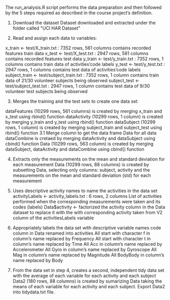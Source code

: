 The run_analysis.R script performs the data preparation and then followed by the 5 steps required as described in the course project’s definition.

1. Download the dataset
Dataset downloaded and extracted under the folder called "UCI HAR Dataset"

2. Read and assign each data to variables:

x_train <- test/X_train.txt : 7352 rows, 561 columns
contains recorded features train data
x_test <- test/X_test.txt : 2947 rows, 561 columns
contains recorded features test data
y_train <- test/y_train.txt : 7352 rows, 1 columns
contains train data of activities’code labels
y_test <- test/y_test.txt : 2947 rows, 1 columns
contains test data of activities’code labels
subject_train <- test/subject_train.txt : 7352 rows, 1 column
contains train data of 21/30 volunteer subjects being observed
subject_test <- test/subject_test.txt : 2947 rows, 1 column
contains test data of 9/30 volunteer test subjects being observed

3. Merges the training and the test sets to create one data set

dataFeatures (10299 rows, 561 columns) is created by merging x_train and x_test using rbind() function
dataActivity (10299 rows, 1 column) is created by merging y_train and y_test using rbind() function
dataSubject (10299 rows, 1 column) is created by merging subject_train and subject_test using rbind() function
3.1 Merge column to get the data frame Data for all data 
dataCombine is cretaed by merging dataActivity and dataSubject using cbind() function
Data (10299 rows, 563 column) is created by merging dataSubject, dataActivity and dataCombine using cbind() function

4. Extracts only the measurements on the mean and standard deviation for each measurement
Data (10299 rows, 88 columns) is created by subsetting Data, selecting only columns: subject, activity and the measurements on the mean and standard deviation (std) for each measurement

5. Uses descriptive activity names to name the activities in the data set
activityLabels <- activity_labels.txt : 6 rows, 2 columns
List of activities performed when the corresponding measurements were taken and its codes (labels)
Data$activity <- factorized the activity column in the Data dataset to replace it with the with corresponding activity taken from V2 column of the activitiesLabels variable

6. Appropriately labels the data set with descriptive variable names
code column in Data renamed into activities
All start with character f in column’s name replaced by Frequency
All start with character t in column’s name replaced by Time
All Acc in column’s name replaced by Accelerometer
All Gyro in column’s name replaced by Gyroscope
All Mag in column’s name replaced by Magnitude
All BodyBody in column’s name replaced by Body

7. From the data set in step 4, creates a second, independent tidy data set with the average of each variable for each activity and each subject
Data2 (180 rows, 88 columns) is created by sumarizing Data taking the means of each variable for each activity and each subject. 
Export Data2 into tidydata.txt file.



